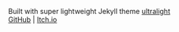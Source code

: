 Built with super lightweight Jekyll theme [ultralight](https://github.com/kotet/ultralight)  
[GitHub](https://github.com/RuneBlaze)
| [Itch.io](https://ceremonial.itch.io/)